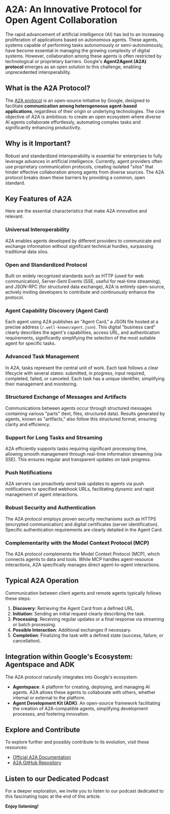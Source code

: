 # A2A: An Innovative Protocol for Open Agent Collaboration

The rapid advancement of artificial intelligence (AI) has led to an increasing proliferation of applications based on autonomous agents. These agents, systems capable of performing tasks autonomously or semi-autonomously, have become essential in managing the growing complexity of digital systems. However, collaboration among these agents is often restricted by technological or proprietary barriers. Google's **Agent2Agent (A2A) protocol** emerges as an open solution to this challenge, enabling unprecedented interoperability.

## What is the A2A Protocol?

The [A2A protocol](https://github.com/google/A2A/tree/main) is an open-source initiative by Google, designed to facilitate **communication among heterogeneous agent-based applications**, regardless of their origin or underlying technologies. The core objective of A2A is ambitious: to create an open ecosystem where diverse AI agents collaborate effortlessly, automating complex tasks and significantly enhancing productivity.

## Why is it Important?

Robust and standardized interoperability is essential for enterprises to fully leverage advances in artificial intelligence. Currently, agent providers often use proprietary communication protocols, creating isolated "silos" that hinder effective collaboration among agents from diverse sources. The A2A protocol breaks down these barriers by providing a common, open standard.

## Key Features of A2A

Here are the essential characteristics that make A2A innovative and relevant:

### Universal Interoperability

A2A enables agents developed by different providers to communicate and exchange information without significant technical hurdles, surpassing traditional data silos.

### Open and Standardized Protocol

Built on widely recognized standards such as HTTP (used for web communication), Server-Sent Events (SSE, useful for real-time streaming), and JSON-RPC (for structured data exchange), A2A is entirely open-source, actively inviting developers to contribute and continuously enhance the protocol.

### Agent Capability Discovery (Agent Card)

Each agent using A2A publishes an "Agent Card," a JSON file hosted at a precise address (`/.well-known/agent.json`). This digital "business card" clearly describes the agent's capabilities, access URL, and authentication requirements, significantly simplifying the selection of the most suitable agent for specific tasks.

### Advanced Task Management

In A2A, tasks represent the central unit of work. Each task follows a clear lifecycle with several states: submitted, in progress, input required, completed, failed, or canceled. Each task has a unique identifier, simplifying their management and monitoring.

### Structured Exchange of Messages and Artifacts

Communications between agents occur through structured messages containing various "parts" (text, files, structured data). Results generated by agents, known as "artifacts," also follow this structured format, ensuring clarity and efficiency.

### Support for Long Tasks and Streaming

A2A efficiently supports tasks requiring significant processing time, allowing smooth management through real-time information streaming (via SSE). This ensures regular and transparent updates on task progress.

### Push Notifications

A2A servers can proactively send task updates to agents via push notifications to specified webhook URLs, facilitating dynamic and rapid management of agent interactions.

### Robust Security and Authentication

The A2A protocol employs proven security mechanisms such as HTTPS (encrypted communication) and digital certificates (server identification). Specific authentication requirements are clearly detailed in the Agent Card.

### Complementarity with the Model Context Protocol (MCP)

The A2A protocol complements the Model Context Protocol (MCP), which connects agents to data and tools. While MCP handles agent-resource interactions, A2A specifically manages direct agent-to-agent interactions.

## Typical A2A Operation

Communication between client agents and remote agents typically follows these steps:

1. **Discovery**: Retrieving the Agent Card from a defined URL.
2. **Initiation**: Sending an initial request clearly describing the task.
3. **Processing**: Receiving regular updates or a final response via streaming or batch processing.
4. **Possible Interaction**: Additional exchanges if necessary.
5. **Completion**: Finalizing the task with a defined state (success, failure, or cancellation).

## Integration within Google's Ecosystem: Agentspace and ADK

The A2A protocol naturally integrates into Google's ecosystem:

- **Agentspace**: A platform for creating, deploying, and managing AI agents. A2A allows these agents to collaborate with others, whether internal or external to the platform.
- **Agent Development Kit (ADK)**: An open-source framework facilitating the creation of A2A-compatible agents, simplifying development processes, and fostering innovation.

## Explore and Contribute

To explore further and possibly contribute to its evolution, visit these resources:

- [Official A2A Documentation](https://google.github.io/A2A/#/)
- [A2A GitHub Repository](https://github.com/google/A2A/tree/main)

## Listen to our Dedicated Podcast

For a deeper exploration, we invite you to listen to our podcast dedicated to this fascinating topic at the end of this article.

**Enjoy listening!**
